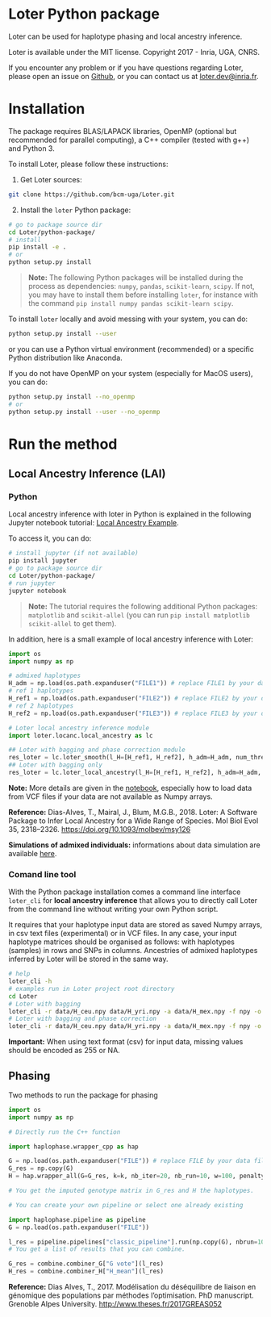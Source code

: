 # Loter Python package

Loter can be used for haplotype phasing and local ancestry inference.

Loter is available under the MIT license. Copyright 2017 - Inria, UGA, CNRS.

If you encounter any problem or if you have questions regarding Loter,
please open an issue on [Github](https://github.com/bcm-uga/Loter.git),
or you can contact us at <loter.dev@inria.fr>.

# Installation

The package requires BLAS/LAPACK libraries, OpenMP (optional but recommended for parallel computing), a C++ compiler (tested with g++) and Python 3.

To install Loter, please follow these instructions:

1. Get Loter sources:
```bash
git clone https://github.com/bcm-uga/Loter.git
```

2. Install the `loter` Python package:
```bash
# go to package source dir
cd Loter/python-package/
# install
pip install -e .
# or
python setup.py install
```

> **Note:** The following Python packages will be installed during the process as dependencies: `numpy`, `pandas`, `scikit-learn`, `scipy`. If not, you may have to install them before installing `loter`, for instance with the command `pip install numpy pandas scikit-learn scipy`.

To install `loter` locally and avoid messing with your system, you can do:
```bash
python setup.py install --user
```
or you can use a Python virtual environment (recommended) or a specific Python distribution like Anaconda.

If you do not have OpenMP on your system (especially for MacOS users), you can do:
```bash
python setup.py install --no_openmp
# or
python setup.py install --user --no_openmp
```


# Run the method

## Local Ancestry Inference (LAI)

### Python

Local ancestry inference with loter in Python is explained in the following Jupyter notebook tutorial: [Local Ancestry Example](./Local_Ancestry_Example.ipynb). 

To access it, you can do:
```bash
# install jupyter (if not available)
pip install jupyter
# go to package source dir
cd Loter/python-package/
# run jupyter
jupyter notebook
```

> **Note:** The tutorial requires the following additional Python packages: `matplotlib` and `scikit-allel` (you can run `pip install matplotlib scikit-allel` to get them).

In addition, here is a small example of local ancestry inference with Loter:
```python
import os
import numpy as np

# admixed haplotypes
H_adm = np.load(os.path.expanduser("FILE1")) # replace FILE1 by your data file name
# ref 1 haplotypes
H_ref1 = np.load(os.path.expanduser("FILE2")) # replace FILE2 by your data file name
# ref 2 haplotypes
H_ref2 = np.load(os.path.expanduser("FILE3")) # replace FILE3 by your data file name

# Loter local ancestry inference module
import loter.locanc.local_ancestry as lc

## Loter with bagging and phase correction module
res_loter = lc.loter_smooth(l_H=[H_ref1, H_ref2], h_adm=H_adm, num_threads=8) ## set the number of threads
## Loter with bagging only
res_loter = lc.loter_local_ancestry(l_H=[H_ref1, H_ref2], h_adm=H_adm, num_threads=8) ## set the number of threads
```

**Note:** More details are given in the [notebook](./Local_Ancestry_Example.ipynb),
especially how to load data from VCF files if your data are not available as Numpy arrays.

**Reference:** Dias-Alves, T., Mairal, J., Blum, M.G.B., 2018. Loter: A Software Package to Infer Local Ancestry for a Wide Range of Species. Mol Biol Evol 35, 2318–2326. https://doi.org/10.1093/molbev/msy126

**Simulations of admixed individuals:** informations about data simulation are available  [here](https://github.com/BioShock38/aede).


### Comand line tool

With the Python package installation comes a command line interface `loter_cli`
for **local ancestry inference** that allows you to directly call Loter
from the command line without writing your own Python script.

It requires that your haplotype input data are stored as saved Numpy arrays,
in csv text files (experimental) or in VCF files. In any case, your input
haplotype matrices should be organised as follows: with haplotypes (samples)
in rows and SNPs in columns. Ancestries of admixed haplotypes inferred by Loter
will be stored in the same way.

```bash
# help
loter_cli -h
# examples run in Loter project root directory
cd Loter
# Loter with bagging
loter_cli -r data/H_ceu.npy data/H_yri.npy -a data/H_mex.npy -f npy -o tmp.npy -n 8 -v
# Loter with bagging and phase correction
loter_cli -r data/H_ceu.npy data/H_yri.npy -a data/H_mex.npy -f npy -o tmp.npy -n 8 -pc -v
```

**Important:** When using text format (csv) for input data, missing values should be encoded as 255 or NA.


## Phasing

Two methods to run the package for phasing

```python
import os
import numpy as np

# Directly run the C++ function

import haplophase.wrapper_cpp as hap

G = np.load(os.path.expanduser("FILE")) # replace FILE by your data file name
G_res = np.copy(G)
H = hap.wrapper_all(G=G_res, k=k, nb_iter=20, nb_run=10, w=100, penalty=2.0)

# You get the imputed genotype matrix in G_res and H the haplotypes.
```

```python
# You can create your own pipeline or select one already existing

import haplophase.pipeline as pipeline
G = np.load(os.path.expanduser("FILE"))

l_res = pipeline.pipelines["classic_pipeline"].run(np.copy(G), nbrun=10, nb_iter=20, nb_run=10, w=100, penalty=2.0)
# You get a list of results that you can combine.

G_res = combine.combiner_G["G vote"](l_res)
H_res = combine.combiner_H["H_mean"](l_res)
```

**Reference:** Dias Alves, T., 2017. Modélisation du déséquilibre de liaison en génomique des  populations par méthodes l’optimisation. PhD manuscript. Grenoble Alpes University. http://www.theses.fr/2017GREAS052
